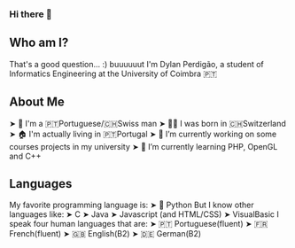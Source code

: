 ### Hi there 👋

## Who am I?
That's a good question... :) buuuuuut I'm Dylan Perdigão, a student of Informatics Engineering at the University of Coimbra 🇵🇹

## About Me
  ➤ 👤 I'm a 🇵🇹Portuguese/🇨🇭Swiss man
  ➤ 👶🏻 I was born in 🇨🇭Switzerland
  ➤ 🏠 I'm actually living in 🇵🇹Portugal
  ➤ 🔭 I’m currently working on some courses projects in my university
  ➤ 🌱 I’m currently learning PHP, OpenGL and C++

## Languages
My favorite programming language is:
  ➤ 🐍 Python
But I know other languages like:
  ➤ C
  ➤ Java
  ➤ Javascript (and HTML/CSS)
  ➤ VisualBasic
I speak four human languages that are: 
  ➤ 🇵🇹 Portuguese(fluent)
  ➤ 🇫🇷 French(fluent)
  ➤ 🇬🇧 English(B2)
  ➤ 🇩🇪 German(B2)



